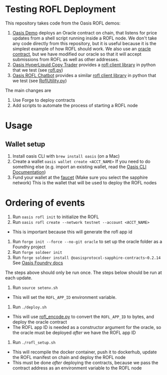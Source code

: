 # Testing ROFL Deployment

This repository takes code from the Oasis ROFL demos:

1. [Oasis Demo](https://github.com/oasisprotocol/demo-rofl) deploys an Oracle contract on chain, that listens for price updates from a shell script running inside a ROFL node.  We don't take any code directly from this repository, 
    but it is useful because it is the simplest example of how ROFL should work.  We also use an [oracle contract](oracle/src/Oracle.sol), but we have modified our oracle so that it will accept submissions from ROFL as well as other addresses.
1. [Oasis HyperLiquid Copy Trader](https://github.com/oasisprotocol/template-rofl-hl-copy-trader) provides a [rofl client library](https://github.com/oasisprotocol/template-rofl-hl-copy-trader/blob/master/src/clients/rofl.py) in python that we test (see [rofl.py](docker/rofl.py))
1. [Oasis ROFL Chatbot](https://github.com/oasisprotocol/demo-rofl-chatbot) provides a similar [rofl client library](https://github.com/oasisprotocol/demo-rofl-chatbot/blob/main/oracle/src/RoflUtility.py) in python that we test (see [RoflUtility.py](docker/RoflUtility.py))

The main changes are
1) Use Forge to deploy contracts
2) Add scripts to automate the process of starting a ROFL node

# Usage

## Wallet setup

1. Install oasis CLI with `brew install oasis` (on a Mac)
1. Create a wallet `oasis wallet create <ACCT_NAME>` 
    If you need to do something else (e.g. import an existing wallet, read the [Oasis CLI Documentation](https://docs.oasis.io/build/tools/cli/wallet#create))
1. Fund your wallet at the [faucet](https://faucet.testnet.oasis.dev/) (Make sure you select the sapphire network)
    This is the wallet that will be used to deploy the ROFL nodes

# Ordering of events

1. Run `oasis rofl init` to initialize the ROFL
1. Run `oasis rofl create --network testnet --account <ACCT_NAME>` 
  * This is important because this will generate the rofl app id
1. Run `forge init --force --no-git oracle` to set up the oracle folder as a Foundry project
1. Run `forge soldeer init`
1. Run `forge soldeer install @oasisprotocol-sapphire-contracts~0.2.14` See [Oasis Foundry docs](https://docs.oasis.io/build/tools/foundry/)

The steps above should only be run once.
The steps below should be run at each update.

1. Run `source setenv.sh`
  * This will set the `ROFL_APP_ID` environment variable.
1. Run `./deploy.sh`
  * This will use [rofl_encode.py](rofl_encode.py) to convert the `ROFL_APP_ID` to bytes, and deploy the oracle contract
  * The ROFL app ID is needed as a constructor argument for the oracle, so the oracle must be deployed *after* we have the ROFL app ID
1. Run `./rofl_setup.sh`
  * This will recompile the docker container, push it to dockerhub, update the ROFL manifest on chain and deploy the ROFL node
  * This must be done *after* deploying the contracts, because we pass the contract address as an environment variable to the ROFL node
